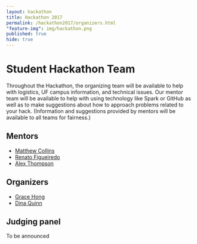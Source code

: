 ```yaml
---
layout: hackathon
title: Hackathon 2017
permalink: /hackathon2017/organizers.html
"feature-img": img/hackathon.png
published: true
hide: true
---
```


# Student Hackathon Team

Throughout the Hackathon, the organizing team will be available to help with
logistics, UF campus information, and technical issues. Our mentor team will be
available to help with using technology like Spark or GitHub as well as to make
suggestions about how to approach problems related to your hack. (Information
and suggestions provided by mentors will be available to all teams for
fairness.)

## Mentors

* [Matthew Collins](https://www.acis.ufl.edu/people/mjcollin)
* [Renato Figueiredo](https://www.acis.ufl.edu/people/renatof)
* [Alex Thompson](https://www.acis.ufl.edu/people/godfoder)


## Organizers

* [Grace Hong](https://www.acis.ufl.edu/people/gshong)
* [Dina Quinn](https://www.acis.ufl.edu/people/dina74)


## Judging panel

To be announced